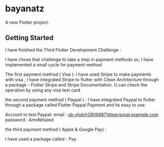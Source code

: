 # bayanatz

A new Flutter project.

## Getting Started

 I have finished the Third Flutter Development Challenge  :
  
 I have chose that challenge to take a step in payment methods so,
 I have implemented a small cycle for payment method 

 The first payment method ( Visa ): 
 I have used Stripe to make payments with visa ,
 I have integrated Stripe to flutter with Clean Architecture through a package - Flutter Stripe and Stripe Documentation.
 U can check the operation by using any visa test card 
 
the second payment method ( Paypal ) : 
 I have integrated  Paypal to flutter through a package called Flutter Paypal Payment and its easy to use.
 
 Account to test Paypal:
 email : sb-yhdvh28068871@personal.example.com
 password : Amr#khaled

the third payment method ( Apple & Google Pay) :

I have used a package called - Pay  

